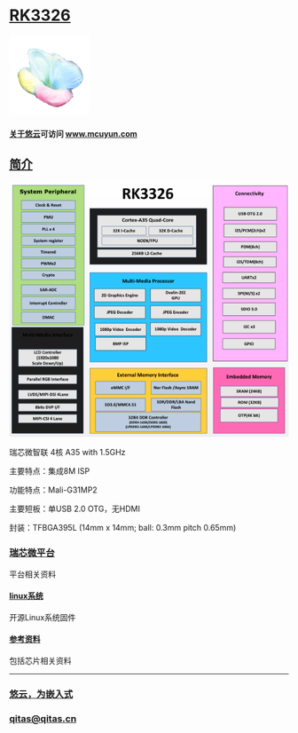 ﻿# [RK3326](https://github.com/mcuyun/RK3326) 

[![sites](mcuyun/mcuyun.png)](http://www.mcuyun.com)

#### [关于悠云](https://github.com/mcuyun/whyme)可访问 www.mcuyun.com


## [简介](https://github.com/mcuyun/RK3326/wiki)

[![sites](docs/3326.png)](docs/)

瑞芯微智联 4核 A35 with 1.5GHz

主要特点：集成8M ISP

功能特点：Mali-G31MP2

主要短板：单USB 2.0 OTG，无HDMI

封装：TFBGA395L (14mm x 14mm; ball: 0.3mm pitch 0.65mm)

### [瑞芯微平台](https://github.com/mcuyun/rockchips)

平台相关资料

#### [linux系统](https://github.com/rockchip-linux/kernel.git)

开源Linux系统固件

#### [参考资料](docs/)

包括芯片相关资料
 
---

###  [悠云，为嵌入式](http://www.mcuyun.com)   
###  qitas@qitas.cn

